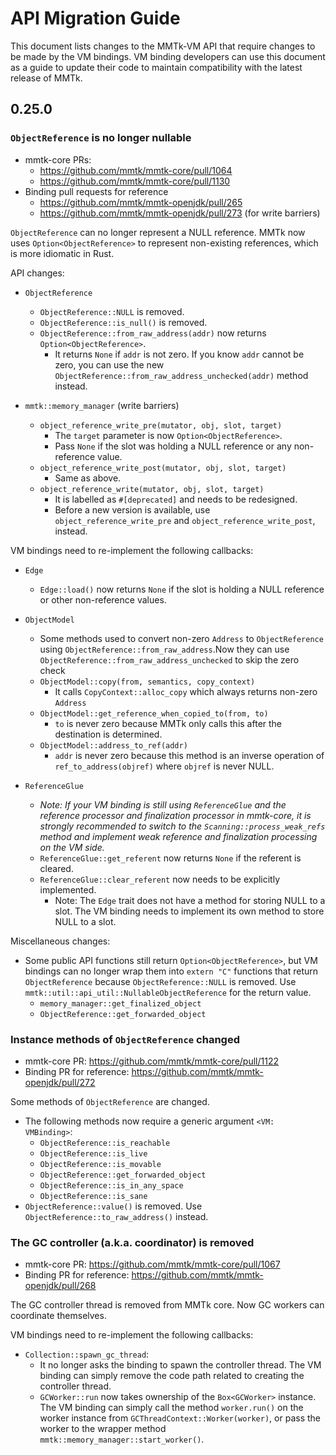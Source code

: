 <!--
The canonical location of this document is `mmtk-core/doc/userguide/src/api_migration.md`.
It will be part of the MMTk User Guide, available online at <https://docs.mmtk.io/index.html>.
-->

# API Migration Guide

This document lists changes to the MMTk-VM API that require changes to be made by the VM bindings.
VM binding developers can use this document as a guide to update their code to maintain
compatibility with the latest release of MMTk.

<!--
Developers of mmtk-core:

Add an item when making API-breaking changes, but edit existing item if the same API is changed
again before the upcoming release.  No need to add item if a change only adds new API functions, or
if it is source-compatible with the previous version so that VM binding code does not need to be
changed.

Check the current version in `Cargo.toml` before adding items.
New items should be added to the section for the *upcoming* release.

Use URLs of the pull requests to link to the relevant revisions.  Do not use commit hashes because
they will change after squash-merging.

Maintain a line width of 100 characters so that developers who read this file in an IDE or text
editor can still read comfortably.
-->

## 0.25.0


### `ObjectReference` is no longer nullable

-   mmtk-core PRs:
    -   <https://github.com/mmtk/mmtk-core/pull/1064>
    -   <https://github.com/mmtk/mmtk-core/pull/1130>
-   Binding pull requests for reference
    -   <https://github.com/mmtk/mmtk-openjdk/pull/265>
    -   <https://github.com/mmtk/mmtk-openjdk/pull/273> (for write barriers)

`ObjectReference` can no longer represent a NULL reference.  MMTk now uses `Option<ObjectReference>`
to represent non-existing references, which is more idiomatic in Rust.

API changes:

*   `ObjectReference`
    -   `ObjectReference::NULL` is removed.
    -   `ObjectReference::is_null()` is removed.
    -   `ObjectReference::from_raw_address(addr)` now returns `Option<ObjectReference>`.
        +   It returns `None` if `addr` is not zero.  If you know `addr` cannot be zero, you can use
            the new `ObjectReference::from_raw_address_unchecked(addr)` method instead.

*   `mmtk::memory_manager` (write barriers)
    -   `object_reference_write_pre(mutator, obj, slot, target)`
        +   The `target` parameter is now `Option<ObjectReference>`.
        +   Pass `None` if the slot was holding a NULL reference or any non-reference value.
    -   `object_reference_write_post(mutator, obj, slot, target)`
        +   Same as above.
    -   `object_reference_write(mutator, obj, slot, target)`
        +   It is labelled as `#[deprecated]` and needs to be redesigned.
        +   Before a new version is available, use `object_reference_write_pre` and
            `object_reference_write_post`, instead.

VM bindings need to re-implement the following callbacks:

*   `Edge`
    -   `Edge::load()` now returns `None` if the slot is holding a NULL reference or other
        non-reference values.

*   `ObjectModel`
    -   Some methods used to convert non-zero `Address` to `ObjectReference` using
        `ObjectReference::from_raw_address`.Now they can use
        `ObjectReference::from_raw_address_unchecked` to skip the zero check
    -   `ObjectModel::copy(from, semantics, copy_context)`
        +   It calls `CopyContext::alloc_copy` which always returns non-zero `Address`
    -   `ObjectModel::get_reference_when_copied_to(from, to)`
        +   `to` is never zero because MMTk only calls this after the destination is
            determined.
    -   `ObjectModel::address_to_ref(addr)`
        +   `addr` is never zero because this method is an inverse operation of
            `ref_to_address(objref)` where `objref` is never NULL.

*   `ReferenceGlue`
    -   *Note: If your VM binding is still using `ReferenceGlue` and the reference processor and
        finalization processor in mmtk-core, it is strongly recommended to switch to the
        `Scanning::process_weak_refs` method and implement weak reference and finalization
        processing on the VM side.*
    -   `ReferenceGlue::get_referent` now returns `None` if the referent is cleared.
    -   `ReferenceGlue::clear_referent` now needs to be explicitly implemented.
        +   Note: The `Edge` trait does not have a method for storing NULL to a slot.  The VM
            binding needs to implement its own method to store NULL to a slot.

Miscellaneous changes:

*   Some public API functions still return `Option<ObjectReference>`, but VM bindings can no longer
    wrap them into `extern "C"` functions that return `ObjectReference` because
    `ObjectReference::NULL` is removed.  Use `mmtk::util::api_util::NullableObjectReference` for the
    return value.
    -   `memory_manager::get_finalized_object`
    -   `ObjectReference::get_forwarded_object`


### Instance methods of `ObjectReference` changed

-   mmtk-core PR: <https://github.com/mmtk/mmtk-core/pull/1122>
-   Binding PR for reference: <https://github.com/mmtk/mmtk-openjdk/pull/272>

Some methods of `ObjectReference` are changed.

-   The following methods now require a generic argument `<VM: VMBinding>`:
    -   `ObjectReference::is_reachable`
    -   `ObjectReference::is_live`
    -   `ObjectReference::is_movable`
    -   `ObjectReference::get_forwarded_object`
    -   `ObjectReference::is_in_any_space`
    -   `ObjectReference::is_sane`
-   `ObjectReference::value()` is removed.  Use `ObjectReference::to_raw_address()` instead.


### The GC controller (a.k.a. coordinator) is removed

-   mmtk-core PR: <https://github.com/mmtk/mmtk-core/pull/1067>
-   Binding PR for reference: <https://github.com/mmtk/mmtk-openjdk/pull/268>

The GC controller thread is removed from MMTk core.  Now GC workers can coordinate themselves.

VM bindings need to re-implement the following callbacks:

-   `Collection::spawn_gc_thread`:
    -   It no longer asks the binding to spawn the controller thread.  The VM binding can simply
        remove the code path related to creating the controller thread.
    -   `GCWorker::run` now takes ownership of the `Box<GCWorker>` instance.  The VM binding can
        simply call the method `worker.run()` on the worker instance from
        `GCThreadContext::Worker(worker)`, or pass the worker to the wrapper method
        `mmtk::memory_manager::start_worker()`.

<!--
vim: tw=100
-->
